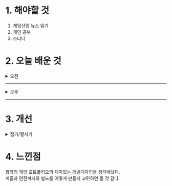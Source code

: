 
# 1. 해야할 것

1. 게임산업 뉴스 읽기 
2. 개인 공부  
3. 스터디



# 2. 오늘 배운 것

<details>
<summary>오전</summary>

## 스터디 공부 내용 정리
![image](https://github.com/user-attachments/assets/c0e85bac-1d2f-4b94-b762-efadcc5b8c18)

</details>

****

<details>
<summary>오후</summary>

## 스터디
### 아이디어
쿠잔에서 레벨 디자인으로 프랍에 숨어있는 적을 "나이트워치"나 "파괴 가능 오브젝트"로 프랍 안을 보거나 부숴서\
적들을 무찌를 수 있으면 재밌을 것 같아서 제안했다.

왕좌의게임에서 레벨 디자인으로 뿔나팔을 가지고 얼음을 녹여서 길을 찾아가는 레벨을 기획한다.
</details>

****


# 3. 개선


<details>
<summary>접기/펼치기</summary>


</details>



# 4. 느낀점
왕좌의 게임 포트폴리오의 재미있는 레벨디자인을 생각해냈다.\
퍼즐과 던전까지의 빌드를 어떻게 만들지 고민하면 될 것 같다.



